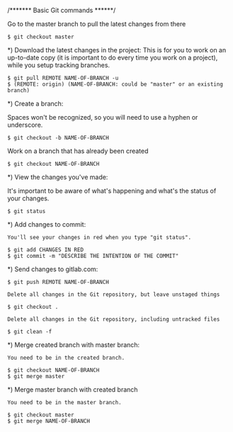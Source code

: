 /*******    Basic Git commands  ******/

Go to the master branch to pull the latest changes from there

    $ git checkout master

*) Download the latest changes in the project:
    This is for you to work on an up-to-date copy (it is important to do every time you work on a project), while you setup tracking branches.

    $ git pull REMOTE NAME-OF-BRANCH -u
    $ (REMOTE: origin) (NAME-OF-BRANCH: could be "master" or an existing branch)

*) Create a branch:

Spaces won't be recognized, so you will need to use a hyphen or underscore.

    $ git checkout -b NAME-OF-BRANCH

Work on a branch that has already been created

    $ git checkout NAME-OF-BRANCH

*) View the changes you've made:

It's important to be aware of what's happening and what's the status of your changes.

    $ git status

*) Add changes to commit:

    You'll see your changes in red when you type "git status".

    $ git add CHANGES IN RED
    $ git commit -m "DESCRIBE THE INTENTION OF THE COMMIT"

*) Send changes to gitlab.com:

    $ git push REMOTE NAME-OF-BRANCH

    Delete all changes in the Git repository, but leave unstaged things

    $ git checkout .

    Delete all changes in the Git repository, including untracked files

    $ git clean -f

*) Merge created branch with master branch:

    You need to be in the created branch.

    $ git checkout NAME-OF-BRANCH
    $ git merge master

*) Merge master branch with created branch

    You need to be in the master branch.

    $ git checkout master
    $ git merge NAME-OF-BRANCH